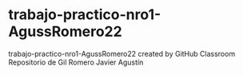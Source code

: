 # trabajo-practico-nro1-AgussRomero22
trabajo-practico-nro1-AgussRomero22 created by GitHub Classroom
Repositorio de Gil Romero Javier Agustín
